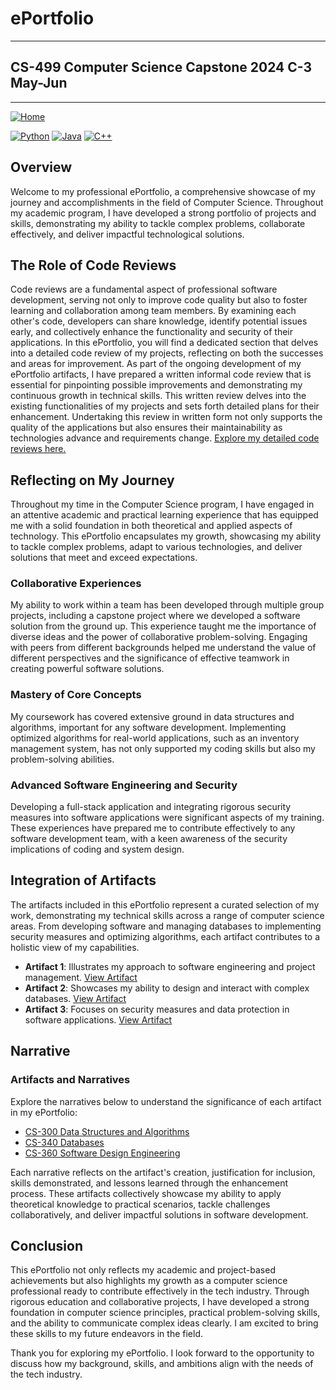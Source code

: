 # ePortfolio
---
## CS-499 Computer Science Capstone 2024 C-3 May-Jun
---
[![Home](https://img.shields.io/badge/Home-Click%20Here-red?style=flat&logo=github)](https://github.com/Hong-Luu/CS-499-Computer-Science-Capstone.git)

[![Python](https://img.shields.io/badge/Python-yellow?style=flat-circle&logo=python&logoColor=white)](URL_to_Python_section_or_repo)
[![Java](https://img.shields.io/badge/Java-orange?style=flat-circle&logo=java&logoColor=white)](URL_to_Java_section_or_repo)
[![C++](https://img.shields.io/badge/C++-green?style=flat-circle&logo=cplusplus&logoColor=white)](https://github.com/Hong-Luu/CS-210-C-plus-plus.git)

## Overview
Welcome to my professional ePortfolio, a comprehensive showcase of my journey and accomplishments in the field of Computer Science. Throughout my academic program, I have developed a strong portfolio of projects and skills, demonstrating my ability to tackle complex problems, collaborate effectively, and deliver impactful technological solutions.

## The Role of Code Reviews
Code reviews are a fundamental aspect of professional software development, serving not only to improve code quality but also to foster learning and collaboration among team members. By examining each other's code, developers can share knowledge, identify potential issues early, and collectively enhance the functionality and security of their applications. In this ePortfolio, you will find a dedicated section that delves into a detailed code review of my projects, reflecting on both the successes and areas for improvement. 
As part of the ongoing development of my ePortfolio artifacts, I have prepared a written informal code review that is essential for pinpointing possible improvements and demonstrating my continuous growth in technical skills. This written review delves into the existing functionalities of my projects and sets forth detailed plans for their enhancement. Undertaking this review in written form not only supports the quality of the applications but also ensures their maintainability as technologies advance and requirements change. [Explore my detailed code reviews here.](https://github.com/Hong-Luu/CS-499-Computer-Science-Capstone/tree/main/Code%20Reviews)

## Reflecting on My Journey

Throughout my time in the Computer Science program, I have engaged in an attentive academic and practical learning experience that has equipped me with a solid foundation in both theoretical and applied aspects of technology. This ePortfolio encapsulates my growth, showcasing my ability to tackle complex problems, adapt to various technologies, and deliver solutions that meet and exceed expectations.

### Collaborative Experiences

My ability to work within a team has been developed through multiple group projects, including a capstone project where we developed a software solution from the ground up. This experience taught me the importance of diverse ideas and the power of collaborative problem-solving. Engaging with peers from different backgrounds helped me understand the value of different perspectives and the significance of effective teamwork in creating powerful software solutions.

### Mastery of Core Concepts

My coursework has covered extensive ground in data structures and algorithms, important for any software development. Implementing optimized algorithms for real-world applications, such as an inventory management system, has not only supported my coding skills but also my problem-solving abilities.

### Advanced Software Engineering and Security

Developing a full-stack application and integrating rigorous security measures into software applications were significant aspects of my training. These experiences have prepared me to contribute effectively to any software development team, with a keen awareness of the security implications of coding and system design.

## Integration of Artifacts
The artifacts included in this ePortfolio represent a curated selection of my work, demonstrating my technical skills across a range of computer science areas. From developing software and managing databases to implementing security measures and optimizing algorithms, each artifact contributes to a holistic view of my capabilities.

- **Artifact 1**: Illustrates my approach to software engineering and project management. [View Artifact](https://github.com/Hong-Luu/CS-499-Computer-Science-Capstone/tree/main/Artifacts/CS-300%20Data%20structure%20and%20algorithm)
- **Artifact 2**: Showcases my ability to design and interact with complex databases. [View Artifact](https://github.com/Hong-Luu/CS-499-Computer-Science-Capstone/tree/main/Artifacts/CS%20340%20-%20Databases%20)
- **Artifact 3**: Focuses on security measures and data protection in software applications. [View Artifact](https://github.com/Hong-Luu/CS-499-Computer-Science-Capstone/tree/main/Artifacts/CS-360%20Software%20Design%20Engineering)

## Narrative
### Artifacts and Narratives

Explore the narratives below to understand the significance of each artifact in my ePortfolio:

- [CS-300 Data Structures and Algorithms](https://github.com/Hong-Luu/CS-499-Computer-Science-Capstone/tree/main/Enhancements/CS%20300%20Data%20structure%20and%20algorithm)
- [CS-340 Databases](https://github.com/Hong-Luu/CS-499-Computer-Science-Capstone/tree/main/Enhancements/CS%20340%20-%20Databases)
- [CS-360 Software Design Engineering](https://github.com/Hong-Luu/CS-499-Computer-Science-Capstone/tree/main/Enhancements/CS360-softwareDesignEngineering)

Each narrative reflects on the artifact's creation, justification for inclusion, skills demonstrated, and lessons learned through the enhancement process. These artifacts collectively showcase my ability to apply theoretical knowledge to practical scenarios, tackle challenges collaboratively, and deliver impactful solutions in software development.



## Conclusion
This ePortfolio not only reflects my academic and project-based achievements but also highlights my growth as a computer science professional ready to contribute effectively in the tech industry. Through rigorous education and collaborative projects, I have developed a strong foundation in computer science principles, practical problem-solving skills, and the ability to communicate complex ideas clearly. I am excited to bring these skills to my future endeavors in the field.

Thank you for exploring my ePortfolio. I look forward to the opportunity to discuss how my background, skills, and ambitions align with the needs of the tech industry.




